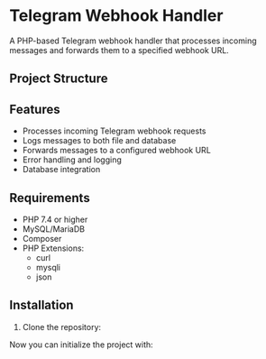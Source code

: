 # Telegram Webhook Handler

A PHP-based Telegram webhook handler that processes incoming messages and forwards them to a specified webhook URL.

## Project Structure 

## Features

- Processes incoming Telegram webhook requests
- Logs messages to both file and database
- Forwards messages to a configured webhook URL
- Error handling and logging
- Database integration

## Requirements

- PHP 7.4 or higher
- MySQL/MariaDB
- Composer
- PHP Extensions:
  - curl
  - mysqli
  - json

## Installation

1. Clone the repository: 

Now you can initialize the project with: 